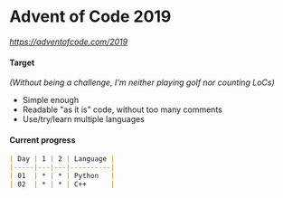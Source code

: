 # Advent of Code 2019
*https://adventofcode.com/2019*

#### Target

*(Without being a challenge, I'm neither playing golf nor counting LoCs)*

* Simple enough
* Readable "as it is" code, without too many comments
* Use/try/learn multiple languages

#### Current progress
```markdown
| Day | 1 | 2 | Language |
|-----|---|---|----------|
| 01  | * | * | Python   |
| 02  | * | * | C++      |
```

